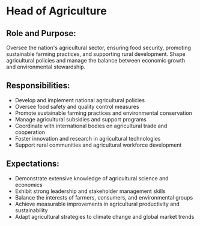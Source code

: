 # Head of Agriculture

## Role and Purpose:
Oversee the nation's agricultural sector, ensuring food security, promoting sustainable farming practices, and supporting rural development. Shape agricultural policies and manage the balance between economic growth and environmental stewardship.

## Responsibilities:
- Develop and implement national agricultural policies
- Oversee food safety and quality control measures
- Promote sustainable farming practices and environmental conservation
- Manage agricultural subsidies and support programs
- Coordinate with international bodies on agricultural trade and cooperation
- Foster innovation and research in agricultural technologies
- Support rural communities and agricultural workforce development

## Expectations:
- Demonstrate extensive knowledge of agricultural science and economics
- Exhibit strong leadership and stakeholder management skills
- Balance the interests of farmers, consumers, and environmental groups
- Achieve measurable improvements in agricultural productivity and sustainability
- Adapt agricultural strategies to climate change and global market trends
